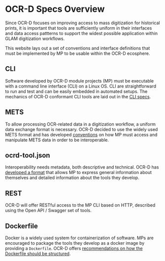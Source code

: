 # OCR-D Specs Overview

Since OCR-D focuses on improving access to mass digitization for historical
prints, it is important that tools are sufficiently uniform in their interfaces
and data access pattterns to support the widest possible application within
GLAM digitization workflows.

This website lays out a set of conventions and interface definitions that must
be implemented by MP to be usable within the OCR-D ecosphere.

## CLI

Software developed by OCR-D module projects (MP) must be executable with a
command line interface (CLI) on a Linux OS. CLI are straightforward to run and
test and can be easily embedded in automated setups. The mechanics of OCR-D
conformant CLI tools are laid out in the [CLI specs](cli).

## METS

To allow processing OCR-related data in a digitization workflow, a uniform data
exchange format is necessary. OCR-D decided to use the widely used METS format
and has developed [conventions](./mets) on how MP must access and manipulate
METS data in order to be interoperable.

## ocrd-tool.json

Interoperability needs metadata, both descriptive and technical. OCR-D has
[developed a format](./ocrd_tool) that allows MP to express general information
about themselves and detailed information about the tools they develop.

## REST

OCR-D will offer RESTful access to the MP CLI based on HTTP, described using
the Open API / Swagger set of tools.

## Dockerfile

Docker is a widely used system for containerization of software. MPs are
encouraged to package the tools they develop as a docker image by providing a
`Dockerfile`. OCR-D offers [recommendations on how the Dockerfile should be
structured](./docker).

